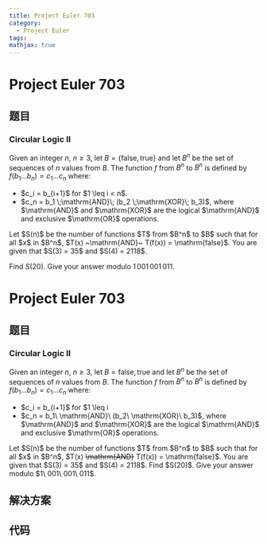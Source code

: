```yaml
---
title: Project Euler 703
category:
  - Project Euler
tags:
mathjax: true
---
```

<escape><!-- more --></escape>
    
# Project Euler 703
## 题目
### Circular Logic II


Given an integer $n$, $n \geq 3$, let $B=\{\mathrm{false},\mathrm{true}\}$ and let $B^n$ be the set of sequences of $n$ values from $B$. The function $f$ from $B^n$ to $B^n$ is defined by $f(b_1 \dots b_n) = c_1 \dots c_n$ where:
<ul><li>$c_i = b_{i+1}$ for $1 \leq i < n$.</li>
<li>$c_n = b_1 \;\mathrm{AND}\; (b_2 \;\mathrm{XOR}\; b_3)$, where $\mathrm{AND}$ and $\mathrm{XOR}$ are the logical $\mathrm{AND}$ and exclusive $\mathrm{OR}$ operations.</li>
</ul>Let $S(n)$ be the number of functions $T$ from $B^n$ to $B$ such that for all $x$ in $B^n$, $T(x) ~\mathrm{AND}~ T(f(x)) = \mathrm{false}$.
You are given that $S(3) = 35$ and $S(4) = 2118$.

Find $S(20)$. Give your answer modulo $1\,001\,001\,011$.


# Project Euler 703
## 题目
### Circular Logic II

Given an integer $n$, $n \geq 3$, let $B={\mathrm{false},\mathrm{true}}$ and let $B^n$ be the set of sequences of $n$ values from $B$. The function $f$ from $B^n$ to $B^n$ is defined by $f(b_1 \dots b_n) = c_1 \dots c_n$ where:
<ul>
<li>$c_i = b_{i+1}$ for $1 \leq i<n$.</li>
<li>$c_n = b_1\ \mathrm{AND}\ (b_2\ \mathrm{XOR}\ b_3)$, where $\mathrm{AND}$ and $\mathrm{XOR}$ are the logical $\mathrm{AND}$ and exclusive $\mathrm{OR}$ operations.</li>
</ul>
Let $S(n)$ be the number of functions $T$ from $B^n$ to $B$ such that for all $x$ in $B^n$, $T(x) <del>\mathrm{AND}</del> T(f(x)) = \mathrm{false}$. You are given that $S(3) = 35$ and $S(4) = 2118$.
Find $S(20)$. Give your answer modulo $1\ 001\ 001\ 011$.


## 解决方案


## 代码


